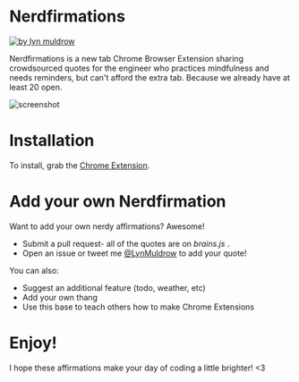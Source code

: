 # Nerdfirmations

[![by lyn muldrow](http://24.media.tumblr.com/aab75ac24a9166f1cdb9a054331ce556/tumblr_myzvhhteSV1stnh9lo1_500.gif)](https://lynmuldrow.com)

Nerdfirmations is a new tab Chrome Browser Extension sharing crowdsourced quotes for the engineer who practices mindfulness and needs reminders, but can't afford the extra tab. Because we already have at least 20 open.

![screenshot](https://i.gyazo.com/bd4809114bd2f11a99879131511814d6.png)

# Installation
To install, grab the [Chrome Extension](https://chrome.google.com/webstore/detail/kkmhppkhamgngfdfappghkoiecoieion).

# Add your own Nerdfirmation

Want to add your own nerdy affirmations? Awesome!
  - Submit a pull request- all of the quotes are on  *brains.js* .
  - Open an issue or tweet me [@LynMuldrow](http://twitter.com/lynmuldrow) to add your quote!

You can also:
  - Suggest an additional feature (todo, weather, etc)
  - Add your own thang
  - Use this base to teach others how to make Chrome Extensions

# Enjoy!
I hope these affirmations make your day of coding a little brighter! <3
